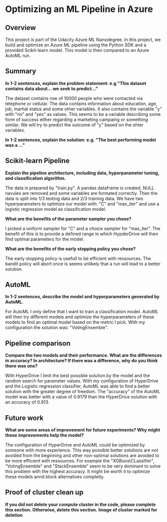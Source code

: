 # Optimizing an ML Pipeline in Azure

## Overview
This project is part of the Udacity Azure ML Nanodegree.
In this project, we build and optimize an Azure ML pipeline using the Python SDK and a provided Scikit-learn model.
This model is then compared to an Azure AutoML run.

## Summary
**In 1-2 sentences, explain the problem statement: e.g "This dataset contains data about... we seek to predict..."**

The dataset contains row of 10000 people who were contacted via telephone or cellular. The data contains information about education, age, job, martial status and some other variables. It also contains the variable "y" with "no" and "yes" as values. This seems to be a variable describing some form of success either regarding a marketing campaing or something similar. We will try to predict the outcome of "y" based on the ohter variables.

**In 1-2 sentences, explain the solution: e.g. "The best performing model was a ..."**

## Scikit-learn Pipeline
**Explain the pipeline architecture, including data, hyperparameter tuning, and classification algorithm.**

The data is prepared by "train.py". A pandas dataframe is created, NULL navules are removed and some variables are formated correctly. Then the data is split into 1/3 testing data and 2/3 training data. We have two hyperparameters to optimize our model with: "C" and "max_iter" and use a logistic regression model as classification model.

**What are the benefits of the parameter sampler you chose?**

I picked a uniform sampler for "C" and a choice sampler for "max_iter". The benefit of this is to provide a defined range in which HypderDrive will then find optimal parameters for the model.

**What are the benefits of the early stopping policy you chose?**

The early stopping policy is usefull to be efficient with ressources. The bandit policy will abort once is seems unlikely that a run will lead to a better solution.

## AutoML
**In 1-2 sentences, describe the model and hyperparameters generated by AutoML.**

For AutoML I only define that I want to train  a classification model. AutoML will then try different models and optimize the hyperparameters of these models to find an optimal model  based on the metric I pick.
With my configuration the solution was: "VotingEnsemble".

## Pipeline comparison
**Compare the two models and their performance. What are the differences in accuracy? In architecture? If there was a difference, why do you think there was one?**

With HyperDrive I limit the best possible solution by the model and the random search for parameter values. With my configuration of HyperDrive and the Logistic regression classifier, AutoML was able to find a better solution with the greater degree of freedom. The "accuracy" of the AutoML model was better with a value of 0.9179 than the HyperDrice solution with an accuracy of 0.913.

## Future work
**What are some areas of improvement for future experiments? Why might these improvements help the model?**

The configuration of HyperDrive and AutoML could be optimized by someone with more experience. This way possible better solutions are not avoided from the beginning and other non-optimal solutions are avoided to be more efficient with  ressources. For example the "XGBoostCLassifier", "VotingEnsemble" and "StackEnsemble" seem to be very dominant to solve this problem with the highest accuracy. It might be worth it to optimize these models annd block alternatives completly.

## Proof of cluster clean up
**If you did not delete your compute cluster in the code, please complete this section. Otherwise, delete this section.**
**Image of cluster marked for deletion**

